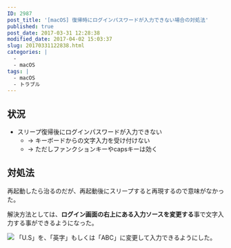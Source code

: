 ```yaml
---
ID: 2987
post_title: '[macOS] 復帰時にログインパスワードが入力できない場合の対処法'
published: true
post_date: 2017-03-31 12:28:38
modified_date: 2017-04-02 15:03:37
slug: 20170331122838.html
categories: |
  -
  - macOS
tags: |
  - macOS
  - トラブル
---
```

## 状況
* スリープ復帰後にログインパスワードが入力できない
  * → キーボードからの文字入力を受け付けない
  * → ただしファンクションキーやcapsキーは効く

## 対処法
再起動したら治るのだが、再起動後にスリープすると再現するので意味がなかった。

解決方法としては、**ログイン画面の右上にある入力ソースを変更する**事で文字入力する事ができるようになった。

![](https://i.imgur.com/QsCG7so.png)
「U.S」を、「英字」もしくは「ABC」に変更して入力できるようにした。